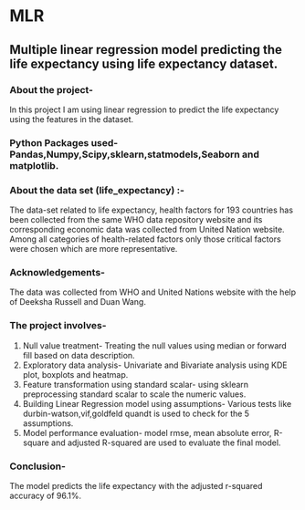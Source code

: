 # MLR
## Multiple linear regression model predicting the life expectancy using life expectancy dataset.

### About the project-
   In this project I am using linear regression to predict the life expectancy using the features in the dataset. 

### Python Packages used- Pandas,Numpy,Scipy,sklearn,statmodels,Seaborn and matplotlib.
      
### About the data set (life_expectancy) :-
   The data-set related to life expectancy, health factors for 193 countries has been collected from the same WHO data repository website and its corresponding economic data was collected from United Nation website. Among all categories of health-related factors only those critical factors were chosen which are more representative.

### Acknowledgements-
The data was collected from WHO and United Nations website with the help of Deeksha Russell and Duan Wang.

### The project involves-
1) Null value treatment-
  Treating the null values using median or forward fill based on data description.
2) Exploratory data analysis-
  Univariate and Bivariate analysis using KDE plot, boxplots and heatmap.
3) Feature transformation using standard scalar-
  using sklearn preprocessing standard scalar to scale the numeric values.
4) Building Linear Regression model using assumptions-
  Various tests like durbin-watson,vif,goldfeld quandt is used to check for the 5 assumptions.
5) Model performance evaluation-
  model rmse, mean absolute error, R-square and adjusted R-squared are used to evaluate the final model.
  
### Conclusion- 
   The model predicts the life expectancy with the adjusted r-squared accuracy of 96.1%.
